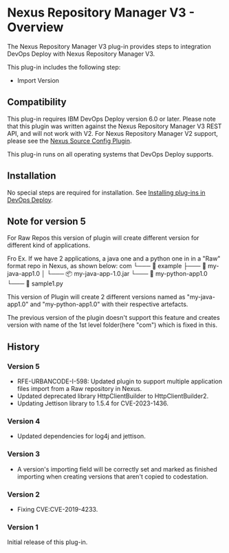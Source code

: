 
# Nexus Repository Manager V3 - Overview

The Nexus Repository Manager V3 plug-in provides steps to integration DevOps Deploy with Nexus Repository Manager V3.

This plug-in includes the following step:

* Import Version

## Compatibility

This plug-in requires IBM DevOps Deploy version 6.0 or later. Please note that this plugin was written against the Nexus Repository Manager V3 REST API, and will not work with V2. For Nexus Repository Manager V2 support, please see the [Nexus Source Config Plugin](https://urbancode.github.io/IBM-UCx-PLUGIN-DOCS-BETA/UCD/nexus-source-config/).

This plug-in runs on all operating systems that DevOps Deploy supports.

## Installation

No special steps are required for installation. See [Installing plug-ins in DevOps Deploy](https://community.ibm.com/community/user/wasdevops/blogs/laurel-dickson-bull1/2022/06/13/install-plugins "Installing plug-ins in DevOps Deploy").

## Note for version 5
For Raw Repos this version of plugin will create different version for different kind of applications.


Fro Ex. If we have 2 applications, a java one and a python one in in a "Raw" format repo in Nexus, as shown below:
com
└─── 🌟 example
     ├─── 🚀 my-java-app1.0
     │    └─── 📦 my-java-app-1.0.jar
     └─── 🐍 my-python-app1.0
          └─── 📝 sample1.py



This version of Plugin will create 2 different versions named as "my-java-app1.0" and "my-python-app1.0" with their respective artefacts. 

The previous version of the plugin doesn't support this feature and creates version with name of the 1st level folder(here "com") which is fixed in this.


## History

### Version 5

* RFE-URBANCODE-I-598: Updated plugin to support multiple application files import from a Raw   repository in Nexus.
* Updated deprecated library HttpClientBuilder to HttpClientBuilder2.
* Updating Jettison library to 1.5.4 for CVE-2023-1436.

### Version 4

* Updated dependencies for log4j and jettison.

### Version 3

* A version's importing field will be correctly set and marked as finished importing when creating versions that aren't copied to codestation.


### Version 2

* Fixing CVE:CVE-2019-4233.

### Version 1

Initial release of this plug-in.

